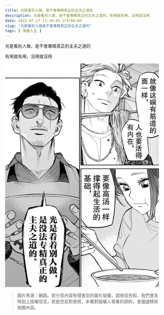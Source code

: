 ```yaml
---
title: 光是看別人做，是不會專精真正的主夫之道的
description: 光是看別人做，是不會專精真正的主夫之道的。有用就有用，沒用就沒用
date: 2022-07-17 11:10:49.174+08:00
slug: "光是看別人做是不會專精真正的主夫之道的"
tags: [ 漫畫人生 ]
---
```


光是看別人做，是不會專精真正的主夫之道的

有用就有用，沒用就沒用

![光是看別人做，是不會專精真正的主夫之道的](./cover.webp)

> 圖片來源：網路。若分享內容有侵害您的圖片版權，請來信告知，我們會及時加上版權信息，若是您反對使用，本著對版權人尊重的原則，會儘速移除相關內容。